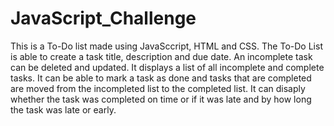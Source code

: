 # JavaScript_Challenge
This is a To-Do list made using JavaSccript, HTML and CSS.
The To-Do List is able to create a task title, description and due date.
An incomplete task can be deleted and updated.
It displays a list of all incomplete and complete tasks.
It can be able to mark a task as done and tasks that are completed are moved from the incompleted list to the completed list.
It can disaply whether the task was completed on time or if it was late and by how long the task was late or early.
 

